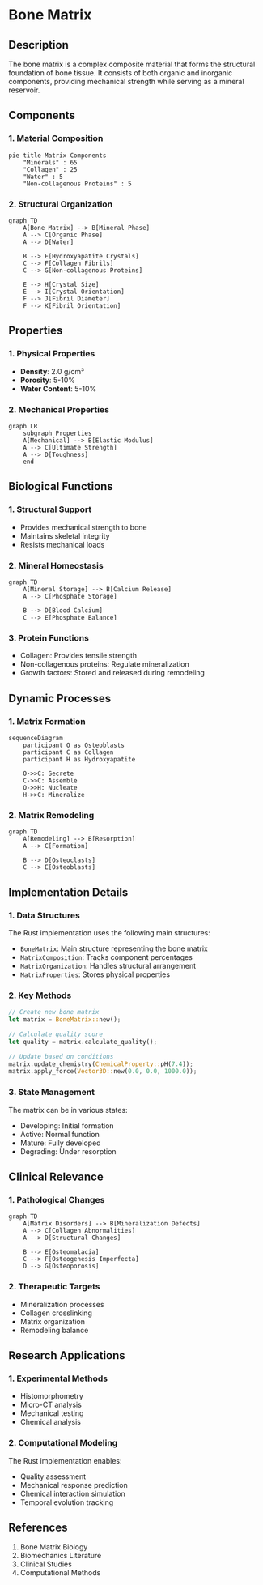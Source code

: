 # Bone Matrix

## Description
The bone matrix is a complex composite material that forms the structural foundation of bone tissue. It consists of both organic and inorganic components, providing mechanical strength while serving as a mineral reservoir.

## Components

### 1. Material Composition
```mermaid
pie title Matrix Components
    "Minerals" : 65
    "Collagen" : 25
    "Water" : 5
    "Non-collagenous Proteins" : 5
```

### 2. Structural Organization
```mermaid
graph TD
    A[Bone Matrix] --> B[Mineral Phase]
    A --> C[Organic Phase]
    A --> D[Water]
    
    B --> E[Hydroxyapatite Crystals]
    C --> F[Collagen Fibrils]
    C --> G[Non-collagenous Proteins]
    
    E --> H[Crystal Size]
    E --> I[Crystal Orientation]
    F --> J[Fibril Diameter]
    F --> K[Fibril Orientation]
```

## Properties

### 1. Physical Properties
- **Density**: 2.0 g/cm³
- **Porosity**: 5-10%
- **Water Content**: 5-10%

### 2. Mechanical Properties
```mermaid
graph LR
    subgraph Properties
    A[Mechanical] --> B[Elastic Modulus]
    A --> C[Ultimate Strength]
    A --> D[Toughness]
    end
```

## Biological Functions

### 1. Structural Support
- Provides mechanical strength to bone
- Maintains skeletal integrity
- Resists mechanical loads

### 2. Mineral Homeostasis
```mermaid
graph TD
    A[Mineral Storage] --> B[Calcium Release]
    A --> C[Phosphate Storage]
    
    B --> D[Blood Calcium]
    C --> E[Phosphate Balance]
```

### 3. Protein Functions
- Collagen: Provides tensile strength
- Non-collagenous proteins: Regulate mineralization
- Growth factors: Stored and released during remodeling

## Dynamic Processes

### 1. Matrix Formation
```mermaid
sequenceDiagram
    participant O as Osteoblasts
    participant C as Collagen
    participant H as Hydroxyapatite
    
    O->>C: Secrete
    C->>C: Assemble
    O->>H: Nucleate
    H->>C: Mineralize
```

### 2. Matrix Remodeling
```mermaid
graph TD
    A[Remodeling] --> B[Resorption]
    A --> C[Formation]
    
    B --> D[Osteoclasts]
    C --> E[Osteoblasts]
```

## Implementation Details

### 1. Data Structures
The Rust implementation uses the following main structures:
- `BoneMatrix`: Main structure representing the bone matrix
- `MatrixComposition`: Tracks component percentages
- `MatrixOrganization`: Handles structural arrangement
- `MatrixProperties`: Stores physical properties

### 2. Key Methods
```rust
// Create new bone matrix
let matrix = BoneMatrix::new();

// Calculate quality score
let quality = matrix.calculate_quality();

// Update based on conditions
matrix.update_chemistry(ChemicalProperty::pH(7.4));
matrix.apply_force(Vector3D::new(0.0, 0.0, 1000.0));
```

### 3. State Management
The matrix can be in various states:
- Developing: Initial formation
- Active: Normal function
- Mature: Fully developed
- Degrading: Under resorption

## Clinical Relevance

### 1. Pathological Changes
```mermaid
graph TD
    A[Matrix Disorders] --> B[Mineralization Defects]
    A --> C[Collagen Abnormalities]
    A --> D[Structural Changes]
    
    B --> E[Osteomalacia]
    C --> F[Osteogenesis Imperfecta]
    D --> G[Osteoporosis]
```

### 2. Therapeutic Targets
- Mineralization processes
- Collagen crosslinking
- Matrix organization
- Remodeling balance

## Research Applications

### 1. Experimental Methods
- Histomorphometry
- Micro-CT analysis
- Mechanical testing
- Chemical analysis

### 2. Computational Modeling
The Rust implementation enables:
- Quality assessment
- Mechanical response prediction
- Chemical interaction simulation
- Temporal evolution tracking

## References
1. Bone Matrix Biology
2. Biomechanics Literature
3. Clinical Studies
4. Computational Methods 